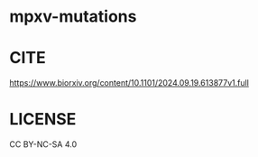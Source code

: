 # mpxv-mutations

# CITE
https://www.biorxiv.org/content/10.1101/2024.09.19.613877v1.full

# LICENSE

CC BY-NC-SA 4.0
